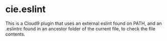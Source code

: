 # cie.eslint

This is a Cloud9 plugin that uses an external eslint found on PATH, and an .eslintrc found in
an ancestor folder of the current file, to check the file contents.